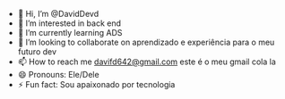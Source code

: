 - 👋 Hi, I’m @DavidDevd
- 👀 I’m interested in back end
- 🌱 I’m currently learning ADS
- 💞️ I’m looking to collaborate on aprendizado e experiência para o meu futuro dev
- 📫 How to reach me davifd642@gmail.com este é o meu gmail cola la
- 😄 Pronouns: Ele/Dele
- ⚡ Fun fact: Sou apaixonado por tecnologia

<!---
DavidDevd/DavidDevd is a ✨ special ✨ repository because its `README.md` (this file) appears on your GitHub profile.
You can click the Preview link to take a look at your changes.
--->
